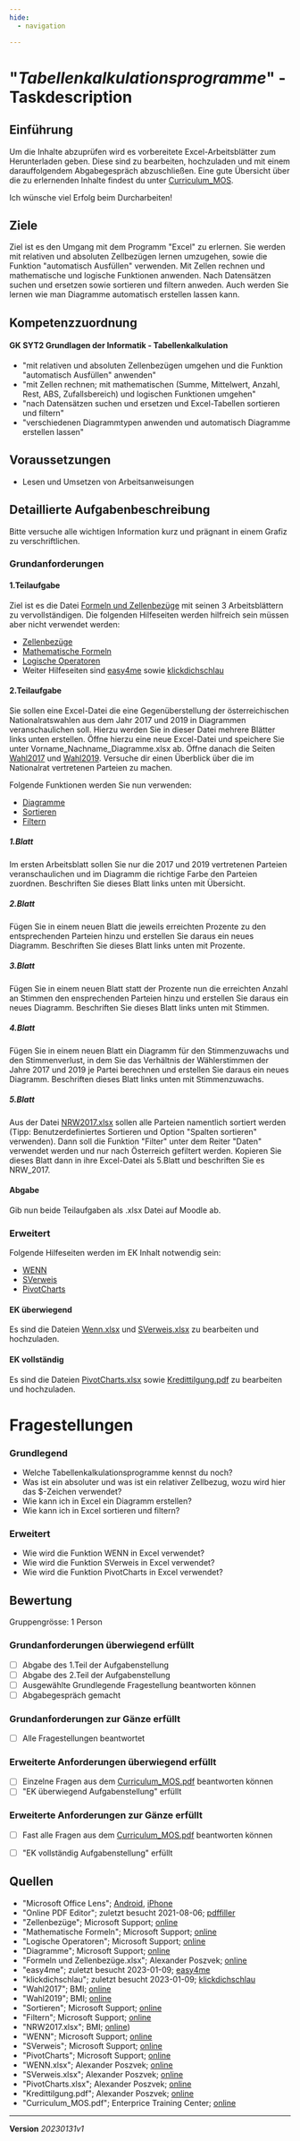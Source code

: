 ```yaml
---
hide:
  - navigation

---
```


# "*Tabellenkalkulationsprogramme*" - Taskdescription

## Einführung

Um die Inhalte abzuprüfen wird es vorbereitete Excel-Arbeitsblätter zum Herunterladen geben. Diese sind zu bearbeiten, hochzuladen und mit einem darauffolgendem Abgabegespräch abzuschließen. Eine gute Übersicht über die zu erlernenden Inhalte findest du unter [Curriculum_MOS](https://www.etc.at/wp-content/uploads/2017/09/Curriculum_MOS.pdf).

Ich wünsche viel Erfolg beim Durcharbeiten!

## Ziele
Ziel ist es den Umgang mit dem Programm "Excel" zu erlernen. Sie werden mit relativen und absoluten Zellbezügen lernen umzugehen, sowie die Funktion "automatisch Ausfüllen" verwenden. Mit Zellen rechnen und mathematische und logische Funktionen anwenden. Nach Datensätzen suchen und ersetzen sowie sortieren und filtern anweden. Auch werden Sie lernen wie man Diagramme automatisch erstellen lassen kann.

## Kompetenzzuordnung

#### GK SYT2 Grundlagen der Informatik - Tabellenkalkulation

* "mit relativen und absoluten Zellenbezügen umgehen und die Funktion "automatisch Ausfüllen" anwenden"
* "mit Zellen rechnen; mit mathematischen (Summe, Mittelwert, Anzahl, Rest, ABS, Zufallsbereich) und logischen Funktionen umgehen"
* "nach Datensätzen suchen und ersetzen und Excel-Tabellen sortieren und filtern"
* "verschiedenen Diagrammtypen anwenden  und automatisch Diagramme erstellen lassen"

## Voraussetzungen

* Lesen und Umsetzen von Arbeitsanweisungen

## Detaillierte Aufgabenbeschreibung
Bitte versuche alle wichtigen Information kurz und prägnant in einem Grafiz zu verschriftlichen.

### Grundanforderungen

#### 1.Teilaufgabe

Ziel ist es die Datei [Formeln und Zellenbezüge](https://elearning.tgm.ac.at/pluginfile.php/67858/mod_folder/content/0/1_Formeln%20und%20Zellenbez%C3%BCge.xlsx) mit seinen 3 Arbeitsblättern zu vervollständigen. 
Die folgenden Hilfeseiten werden hilfreich sein müssen aber nicht verwendet werden:
* [Zellenbezüge](https://support.office.com/de-de/article/Erstellen-oder-%C3%84ndern-eines-Zellbezugs-c7b8b95d-c594-4488-947e-c835903cebaa)
* [Mathematische Formeln](https://support.office.com/de-de/article/Mathematische-und-trigonometrische-Funktionen-Referenz-ee158fd6-33be-42c9-9ae5-d635c3ae8c16)
* [Logische Operatoren](https://support.office.com/de-de/article/Erstellen-bedingter-Formeln-ca916c57-abd8-4b44-997c-c309b7307831)
* Weiter Hilfeseiten sind [easy4me](https://www.easy4me.info/) sowie [klickdichschlau](https://www.klickdichschlau.at/)

#### 2.Teilaufgabe

Sie sollen eine Excel-Datei die eine Gegenüberstellung der österreichischen Nationalratswahlen aus dem Jahr 2017 und 2019 in Diagrammen veranschaulichen soll. Hierzu werden Sie in dieser Datei mehrere Blätter links unten erstellen. Öffne hierzu eine neue Excel-Datei und speichere Sie unter Vorname_Nachname_Diagramme.xlsx ab. Öffne danach die Seiten [Wahl2017](https://bundeswahlen.gv.at/2017/) und [Wahl2019](https://bundeswahlen.gv.at/2019/). Versuche dir einen Überblick über die im Nationalrat vertretenen Parteien zu machen.

Folgende Funktionen werden Sie nun verwenden:
* [Diagramme](https://support.microsoft.com/de-de/office/schritte-zum-erstellen-eines-diagramms-0baf399e-dd61-4e18-8a73-b3fd5d5680c2#OfficeVersion=Windows)
* [Sortieren](https://support.microsoft.com/de-de/office/sortieren-von-daten-in-einer-tabelle-77b781bf-5074-41b0-897a-dc37d4515f27)
* [Filtern](https://support.microsoft.com/de-de/office/filtern-von-daten-in-einem-bereich-oder-in-einer-tabelle-01832226-31b5-4568-8806-38c37dcc180e)

##### 1.Blatt
Im ersten Arbeitsblatt sollen Sie nur die 2017 und 2019 vertretenen Parteien veranschaulichen und im Diagramm die richtige Farbe den Parteien zuordnen. Beschriften Sie dieses Blatt links unten mit Übersicht.

##### 2.Blatt
Fügen Sie in einem neuen Blatt die jeweils erreichten Prozente zu den entsprechenden Parteien hinzu und erstellen Sie daraus ein neues Diagramm. Beschriften Sie dieses Blatt links unten mit Prozente.

##### 3.Blatt
Fügen Sie in einem neuen Blatt statt der Prozente nun die erreichten Anzahl an Stimmen den ensprechenden Parteien hinzu und erstellen Sie daraus ein neues Diagramm. Beschriften Sie dieses Blatt links unten mit Stimmen.

##### 4.Blatt
Fügen Sie in einem neuen Blatt ein Diagramm für den Stimmenzuwachs und den Stimmenverlust, in dem Sie das Verhältnis der Wählerstimmen der Jahre 2017 und 2019 je Partei berechnen und erstellen Sie daraus ein neues Diagramm. Beschriften dieses Blatt links unten mit Stimmenzuwachs.

##### 5.Blatt
Aus der Datei [NRW2017.xlsx](https://elearning.tgm.ac.at/pluginfile.php/64591/mod_assign/introattachment/0/NRW17_endgueltiges_Gesamtergebnis_ver%C3%A4ndert.xlsx?forcedownload=1) sollen alle Parteien namentlich sortiert werden (Tipp: Benutzerdefiniertes Sortieren und Option "Spalten sortieren" verwenden). Dann soll die Funktion "Filter" unter dem Reiter "Daten" verwendet werden und nur nach Österreich gefiltert werden. Kopieren Sie dieses Blatt dann in ihre Excel-Datei als 5.Blatt und beschriften Sie es NRW_2017.

#### Abgabe
Gib nun beide Teilaufgaben als .xlsx Datei auf Moodle ab.

### Erweitert

Folgende Hilfeseiten werden im EK Inhalt notwendig sein:
* [WENN](https://support.office.com/de-de/article/WENN-Funktion-69aed7c9-4e8a-4755-a9bc-aa8bbff73be2)
* [SVerweis](https://support.office.com/de-de/article/SVERWEIS-Funktion-0bbc8083-26fe-4963-8ab8-93a18ad188a1)
* [PivotCharts](https://support.office.com/de-de/article/Erstellen-eines-PivotCharts-c1b1e057-6990-4c38-b52b-8255538e7b1c)

#### EK überwiegend

Es sind die Dateien [Wenn.xlsx](https://elearning.tgm.ac.at/pluginfile.php/67858/mod_folder/content/0/3_Wenn.xlsx) und [SVerweis.xlsx](https://elearning.tgm.ac.at/pluginfile.php/67858/mod_folder/content/0/4_SVerweis.xlsx) zu bearbeiten und hochzuladen.

#### EK vollständig

Es sind die Dateien [PivotCharts.xlsx](https://elearning.tgm.ac.at/pluginfile.php/67858/mod_folder/content/0/5_PivotCharts.xlsx) sowie [Kredittilgung.pdf](https://elearning.tgm.ac.at/pluginfile.php/67858/mod_folder/content/0/6_Kredittilgung.pdf) zu bearbeiten und hochzuladen.


# Fragestellungen

### Grundlegend

* Welche Tabellenkalkulationsprogramme kennst du noch?
* Was ist ein absoluter und was ist ein relativer Zellbezug, wozu wird hier das $-Zeichen verwendet?
* Wie kann ich in Excel ein Diagramm erstellen?
* Wie kann ich in Excel sortieren und filtern?

### Erweitert

* Wie wird die Funktion WENN in Excel verwendet?
* Wie wird die Funktion SVerweis in Excel verwendet?
* Wie wird die Funktion PivotCharts in Excel verwendet?

## Bewertung
Gruppengrösse: 1 Person
### Grundanforderungen **überwiegend erfüllt**
- [ ] Abgabe des 1.Teil der Aufgabenstellung
- [ ] Abgabe des 2.Teil der Aufgabenstellung
- [ ] Ausgewählte Grundlegende Fragestellung beantworten können
- [ ] Abgabegespräch gemacht
### Grundanforderungen **zur Gänze erfüllt**
- [ ] Alle Fragestellungen beantwortet
### Erweiterte Anforderungen überwiegend erfüllt
- [ ] Einzelne Fragen aus dem [Curriculum_MOS.pdf](https://www.etc.at/wp-content/uploads/2017/09/Curriculum_MOS.pdf) beantworten können
- [ ] "EK überwiegend Aufgabenstellung" erfüllt
### Erweiterte Anforderungen zur Gänze erfüllt
- [ ] Fast alle Fragen aus dem [Curriculum_MOS.pdf](https://www.etc.at/wp-content/uploads/2017/09/Curriculum_MOS.pdf) beantworten können
- [ ] "EK vollständig Aufgabenstellung" erfüllt


## Quellen
* "Microsoft Office Lens";  [Android](https://play.google.com/store/apps/details?id=com.microsoft.office.officelens&hl=de_AT&gl=US), [iPhone](https://apps.apple.com/at/app/microsoft-office-lens-pdf-scan/id975925059)
* "Online PDF Editor"; zuletzt besucht 2021-08-06; [pdffiller](https://www.pdffiller.com/de/)
* "Zellenbezüge"; Microsoft Support; [online](https://support.office.com/de-de/article/Erstellen-oder-%C3%84ndern-eines-Zellbezugs-c7b8b95d-c594-4488-947e-c835903cebaa)
* "Mathematische Formeln"; Microsoft Support; [online](https://support.office.com/de-de/article/Mathematische-und-trigonometrische-Funktionen-Referenz-ee158fd6-33be-42c9-9ae5-d635c3ae8c16)
* "Logische Operatoren"; Microsoft Support; [online](https://support.office.com/de-de/article/Erstellen-bedingter-Formeln-ca916c57-abd8-4b44-997c-c309b7307831)
* "Diagramme"; Microsoft Support; [online](https://support.microsoft.com/de-de/office/schritte-zum-erstellen-eines-diagramms-0baf399e-dd61-4e18-8a73-b3fd5d5680c2#OfficeVersion=Windows)
* "Formeln und Zellenbezüge.xlsx"; Alexander Poszvek; [online](https://elearning.tgm.ac.at/pluginfile.php/67858/mod_folder/content/0/1_Formeln%20und%20Zellenbez%C3%BCge.xlsx)
* "easy4me"; zuletzt besucht 2023-01-09; [easy4me](https://www.easy4me.info/)
* "klickdichschlau"; zuletzt besucht 2023-01-09; [klickdichschlau](https://www.klickdichschlau.at/)
* "Wahl2017"; BMI; [online](https://bundeswahlen.gv.at/2017/)
* "Wahl2019"; BMI; [online](https://bundeswahlen.gv.at/2019/)
* "Sortieren"; Microsoft Support; [online](https://support.microsoft.com/de-de/office/sortieren-von-daten-in-einer-tabelle-77b781bf-5074-41b0-897a-dc37d4515f27)
* "Filtern"; Microsoft Support; [online](https://support.microsoft.com/de-de/office/filtern-von-daten-in-einem-bereich-oder-in-einer-tabelle-01832226-31b5-4568-8806-38c37dcc180e)
* "NRW2017.xlsx"; BMI; [online](https://elearning.tgm.ac.at/pluginfile.php/64591/mod_assign/introattachment/0/NRW17_endgueltiges_Gesamtergebnis_ver%C3%A4ndert.xlsx?forcedownload=1))
* "WENN"; Microsoft Support; [online](https://support.office.com/de-de/article/WENN-Funktion-69aed7c9-4e8a-4755-a9bc-aa8bbff73be2)
* "SVerweis"; Microsoft Support; [online](https://support.office.com/de-de/article/SVERWEIS-Funktion-0bbc8083-26fe-4963-8ab8-93a18ad188a1)
* "PivotCharts"; Microsoft Support; [online](https://support.office.com/de-de/article/Erstellen-eines-PivotCharts-c1b1e057-6990-4c38-b52b-8255538e7b1c)
* "WENN.xlsx"; Alexander Poszvek; [online](https://elearning.tgm.ac.at/pluginfile.php/67858/mod_folder/content/0/3_Wenn.xlsx)
* "SVerweis.xlsx"; Alexander Poszvek; [online](https://elearning.tgm.ac.at/pluginfile.php/67858/mod_folder/content/0/4_SVerweis.xlsx)
* "PivotCharts.xlsx"; Alexander Poszvek; [online](https://elearning.tgm.ac.at/pluginfile.php/67858/mod_folder/content/0/5_PivotCharts.xlsx)
* "Kredittilgung.pdf"; Alexander Poszvek; [online](https://elearning.tgm.ac.at/pluginfile.php/67858/mod_folder/content/0/6_Kredittilgung.pdf)
* "Curriculum_MOS.pdf"; Enterprice Training Center; [online](https://www.etc.at/wp-content/uploads/2017/09/Curriculum_MOS.pdf)

---
**Version** *20230131v1*

